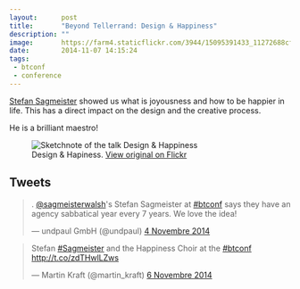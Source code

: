 ```yaml
---
layout:      post
title:       "Beyond Tellerrand: Design & Happiness"
description: ""
image:       https://farm4.staticflickr.com/3944/15095391433_11272688cf_c.jpg
date:        2014-11-07 14:15:24
tags:
 - btconf
 - conference
---
```


[Stefan Sagmeister](https://twitter.com/sagmeisterwalsh) showed us what is joyousness and how to be happier in life. This has a direct impact on the design and the creative process.

He is a brilliant maestro!  

<figure>
  <img src="https://farm9.staticflickr.com/8409/15711911505_e9e3980969_c.jpg" alt="Sketchnote of the talk Design & Happiness">
  <figcaption>
    Design & Hapiness. <a href="https://www.flickr.com/photos/alienlebarge/15711911505">View original on Flickr</a>
  </figcaption>
</figure>

## Tweets

<blockquote class="twitter-tweet" lang="fr"><p>. <a href="https://twitter.com/sagmeisterwalsh">@sagmeisterwalsh</a>&#39;s Stefan Sagmeister at <a href="https://twitter.com/hashtag/btconf?src=hash">#btconf</a> says they have an agency sabbatical year every 7 years. We love the idea!</p>&mdash; undpaul GmbH (@undpaul) <a href="https://twitter.com/undpaul/status/529705257551810561">4 Novembre 2014</a></blockquote> <script async src="//platform.twitter.com/widgets.js" charset="utf-8"></script>

<blockquote class="twitter-tweet" lang="fr"><p>Stefan <a href="https://twitter.com/hashtag/Sagmeister?src=hash">#Sagmeister</a> and the Happiness Choir at the <a href="https://twitter.com/hashtag/btconf?src=hash">#btconf</a>&#10;<a href="http://t.co/zdTHwlLZws">http://t.co/zdTHwlLZws</a></p>&mdash; Martin Kraft (@martin_kraft) <a href="https://twitter.com/martin_kraft/status/530455153459994624">6 Novembre 2014</a></blockquote> <script async src="//platform.twitter.com/widgets.js" charset="utf-8"></script>
